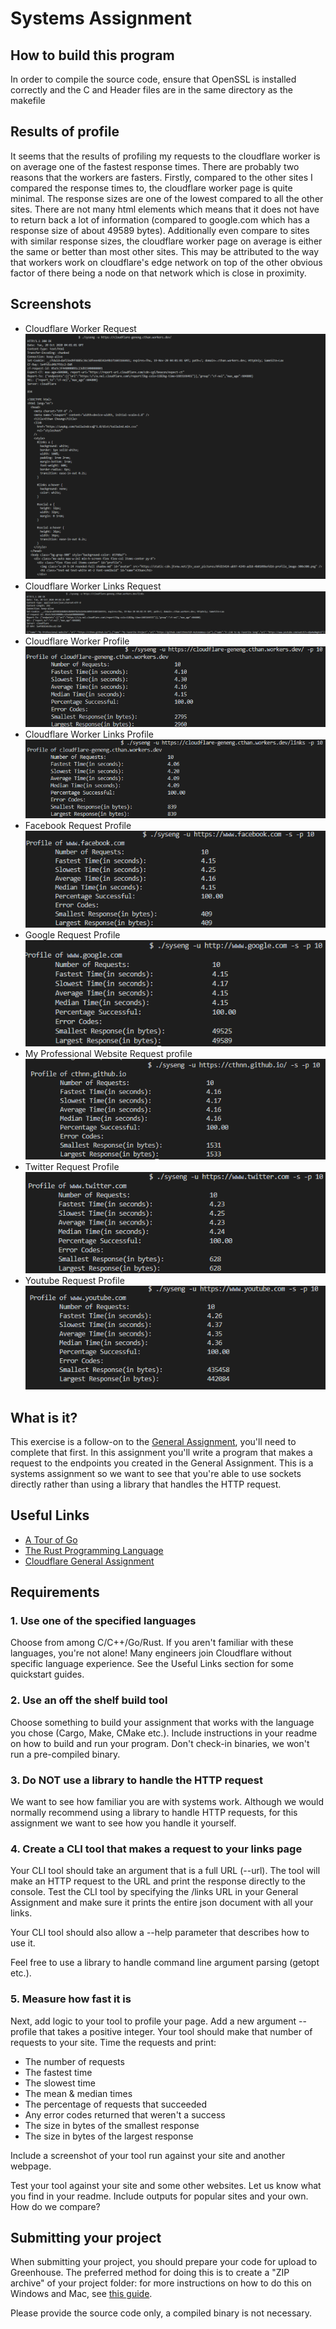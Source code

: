 # Systems Assignment
## How to build this program
In order to compile the source code, ensure that OpenSSL is installed correctly and the C and Header files are in the same directory as the makefile
## Results of profile
It seems that the results of profiling my requests to the cloudflare worker is on average one of the fastest response times. There are probably two reasons that the workers are fasters. Firstly, compared to the other sites I compared the response times to, the cloudflare worker page is quite minimal. The response sizes are one of the lowest compared to all the other sites. There are not many html elements which means that it does not have to return back a lot of information (compared to google.com which has a response size of about 49589 bytes). Additionally even compare to sites with similar response sizes, the cloudflare worker page on average is either the same or better than most other sites. This may be attributed to the way that workers work on cloudflare's edge network on top of the other obvious factor of there being a node on that network which is close in proximity.
## Screenshots
* Cloudflare Worker Request\
![Cloudflare Worker](screenshots/CFWorker.png)
* Cloudflare Worker Links Request\
![Cloudflare Worker Links Page](screenshots/CFWorkerLinks.png)
* Cloudflare Worker Profile\
![Cloudflare Worker Profile](screenshots/CFWorkerProfile.png)
* Cloudflare Worker Links Profile\
![Cloudflare Worker Links Profile](screenshots/LinksProfiles.png)
* Facebook Request Profile\
![Facebook Profile](screenshots/facebook.png)
* Google Request Profile\
![google Profile](screenshots/google.png)
* My Professional Website Request profile\
![Professional Website Profile](screenshots/website.png)
* Twitter Request Profile\
![Twitter Profile](screenshots/twitter.png)
* Youtube Request Profile\
![Youtube Profile](screenshots/youtube.png)
## What is it?

This exercise is a follow-on to the [General Assignment](https://github.com/cloudflare-hiring/cloudflare-2020-general-engineering-assignment), you'll need to complete that first.  In this assignment you'll write a program that makes a request to the endpoints you created in the General Assignment.  This is a systems assignment so we want to see that you're able to use sockets directly rather than using a library that handles the HTTP request.

## Useful Links

- [A Tour of Go](https://tour.golang.org/welcome/1)
- [The Rust Programming Language](https://doc.rust-lang.org/book/index.html)
- [Cloudflare General Assignment](https://github.com/cloudflare-hiring/cloudflare-2020-general-engineering-assignment)

## Requirements

### 1. Use one of the specified languages

Choose from among C/C++/Go/Rust. If you aren't familiar with these languages, you're not alone! Many engineers join Cloudflare without
specific language experience. See the Useful Links section for some quickstart guides.

### 2. Use an off the shelf build tool

Choose something to build your assignment that works with the language you chose (Cargo, Make, CMake etc.).  Include instructions in your readme on how to build and run your program.  Don't check-in binaries, we won't run a pre-compiled binary.

### 3. Do **NOT** use a library to handle the HTTP request

We want to see how familiar you are with systems work.  Although we would normally recommend using a library to handle HTTP requests, for this assignment we want to see how you handle it yourself.

### 4. Create a CLI tool that makes a request to your links page

Your CLI tool should take an argument that is a full URL (--url).  The tool will make an HTTP request to the URL and print the response directly to the console.  Test the CLI tool by specifying the /links URL in your General Assignment and make sure it prints the entire json document with all your links.

Your CLI tool should also allow a --help parameter that describes how to use it.

Feel free to use a library to handle command line argument parsing (getopt etc.).

### 5. Measure how fast it is

Next, add logic to your tool to profile your page.  Add a new argument --profile that takes a positive integer.  Your tool should make that number of requests to your site.  Time the requests and print:

* The number of requests
* The fastest time
* The slowest time
* The mean & median times
* The percentage of requests that succeeded
* Any error codes returned that weren't a success
* The size in bytes of the smallest response
* The size in bytes of the largest response

Include a screenshot of your tool run against your site and another webpage.

Test your tool against your site and some other websites.  Let us know what you find in your readme.  Include outputs for popular sites and your own.  How do we compare?

## Submitting your project

When submitting your project, you should prepare your code for upload to Greenhouse. The preferred method for doing this is to create a "ZIP archive" of your project folder: for more instructions on how to do this on Windows and Mac, see [this guide](https://www.sweetwater.com/sweetcare/articles/how-to-zip-and-unzip-files/).

Please provide the source code only, a compiled binary is not necessary.

